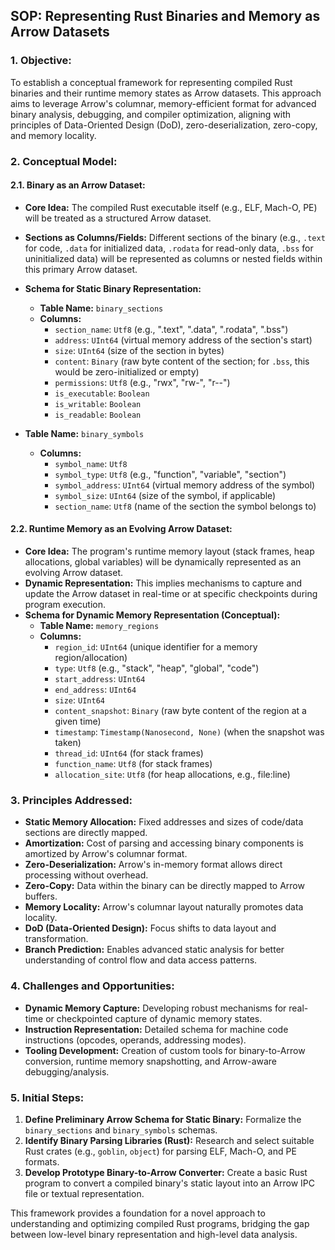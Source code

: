 ## SOP: Representing Rust Binaries and Memory as Arrow Datasets

### 1. Objective:
To establish a conceptual framework for representing compiled Rust binaries and their runtime memory states as Arrow datasets. This approach aims to leverage Arrow's columnar, memory-efficient format for advanced binary analysis, debugging, and compiler optimization, aligning with principles of Data-Oriented Design (DoD), zero-deserialization, zero-copy, and memory locality.

### 2. Conceptual Model:

#### 2.1. Binary as an Arrow Dataset:

*   **Core Idea:** The compiled Rust executable itself (e.g., ELF, Mach-O, PE) will be treated as a structured Arrow dataset.
*   **Sections as Columns/Fields:** Different sections of the binary (e.g., `.text` for code, `.data` for initialized data, `.rodata` for read-only data, `.bss` for uninitialized data) will be represented as columns or nested fields within this primary Arrow dataset.
*   **Schema for Static Binary Representation:**
    *   **Table Name:** `binary_sections`
    *   **Columns:**
        *   `section_name`: `Utf8` (e.g., ".text", ".data", ".rodata", ".bss")
        *   `address`: `UInt64` (virtual memory address of the section's start)
        *   `size`: `UInt64` (size of the section in bytes)
        *   `content`: `Binary` (raw byte content of the section; for `.bss`, this would be zero-initialized or empty)
        *   `permissions`: `Utf8` (e.g., "rwx", "rw-", "r--")
        *   `is_executable`: `Boolean`
        *   `is_writable`: `Boolean`
        *   `is_readable`: `Boolean`

*   **Table Name:** `binary_symbols`
    *   **Columns:**
        *   `symbol_name`: `Utf8`
        *   `symbol_type`: `Utf8` (e.g., "function", "variable", "section")
        *   `symbol_address`: `UInt64` (virtual memory address of the symbol)
        *   `symbol_size`: `UInt64` (size of the symbol, if applicable)
        *   `section_name`: `Utf8` (name of the section the symbol belongs to)

#### 2.2. Runtime Memory as an Evolving Arrow Dataset:

*   **Core Idea:** The program's runtime memory layout (stack frames, heap allocations, global variables) will be dynamically represented as an evolving Arrow dataset.
*   **Dynamic Representation:** This implies mechanisms to capture and update the Arrow dataset in real-time or at specific checkpoints during program execution.
*   **Schema for Dynamic Memory Representation (Conceptual):**
    *   **Table Name:** `memory_regions`
    *   **Columns:**
        *   `region_id`: `UInt64` (unique identifier for a memory region/allocation)
        *   `type`: `Utf8` (e.g., "stack", "heap", "global", "code")
        *   `start_address`: `UInt64`
        *   `end_address`: `UInt64`
        *   `size`: `UInt64`
        *   `content_snapshot`: `Binary` (raw byte content of the region at a given time)
        *   `timestamp`: `Timestamp(Nanosecond, None)` (when the snapshot was taken)
        *   `thread_id`: `UInt64` (for stack frames)
        *   `function_name`: `Utf8` (for stack frames)
        *   `allocation_site`: `Utf8` (for heap allocations, e.g., file:line)

### 3. Principles Addressed:

*   **Static Memory Allocation:** Fixed addresses and sizes of code/data sections are directly mapped.
*   **Amortization:** Cost of parsing and accessing binary components is amortized by Arrow's columnar format.
*   **Zero-Deserialization:** Arrow's in-memory format allows direct processing without overhead.
*   **Zero-Copy:** Data within the binary can be directly mapped to Arrow buffers.
*   **Memory Locality:** Arrow's columnar layout naturally promotes data locality.
*   **DoD (Data-Oriented Design):** Focus shifts to data layout and transformation.
*   **Branch Prediction:** Enables advanced static analysis for better understanding of control flow and data access patterns.

### 4. Challenges and Opportunities:

*   **Dynamic Memory Capture:** Developing robust mechanisms for real-time or checkpointed capture of dynamic memory states.
*   **Instruction Representation:** Detailed schema for machine code instructions (opcodes, operands, addressing modes).
*   **Tooling Development:** Creation of custom tools for binary-to-Arrow conversion, runtime memory snapshotting, and Arrow-aware debugging/analysis.

### 5. Initial Steps:

1.  **Define Preliminary Arrow Schema for Static Binary:** Formalize the `binary_sections` and `binary_symbols` schemas.
2.  **Identify Binary Parsing Libraries (Rust):** Research and select suitable Rust crates (e.g., `goblin`, `object`) for parsing ELF, Mach-O, and PE formats.
3.  **Develop Prototype Binary-to-Arrow Converter:** Create a basic Rust program to convert a compiled binary's static layout into an Arrow IPC file or textual representation.

This framework provides a foundation for a novel approach to understanding and optimizing compiled Rust programs, bridging the gap between low-level binary representation and high-level data analysis.
